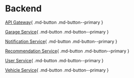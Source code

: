 # Backend

[API Gateway](backend-md/api-gateway.md){ .md-button .md-button--primary }

[Garage Service](backend-md/garage-service.md){ .md-button .md-button--primary }

[Notification Service](backend-md/notification-service.md){ .md-button .md-button--primary }

[Recommendation Service](backend-md/recommendation-service.md){ .md-button .md-button--primary }

[User Service](backend-md/user-service.md){ .md-button .md-button--primary }

[Vehicle Service](backend-md/vehicle-service.md){ .md-button .md-button--primary }
